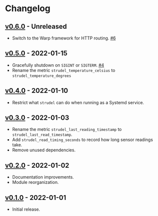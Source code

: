 # Changelog

## [v0.6.0](https://github.com/56quarters/strudel/tree/0.6.0) - Unreleased

* Switch to the Warp framework for HTTP routing. [#6](https://github.com/56quarters/strudel/pull/6)

## [v0.5.0](https://github.com/56quarters/strudel/tree/0.5.0) - 2022-01-15

* Gracefully shutdown on `SIGINT` or `SIGTERM`. [#4](https://github.com/56quarters/strudel/pull/4)
* Rename the metric `strudel_temperature_celsius` to `strudel_temperature_degrees`

## [v0.4.0](https://github.com/56quarters/strudel/tree/0.4.0) - 2022-01-10

* Restrict what `strudel` can do when running as a Systemd service.

## [v0.3.0](https://github.com/56quarters/strudel/tree/0.3.0) - 2022-01-03

* Rename the metric `strudel_last_reading_timestamp` to `strudel_last_read_timestamp`.
* Add `strudel_read_timing_seconds` to record how long sensor readings take.
* Remove unused dependencies.

## [v0.2.0](https://github.com/56quarters/strudel/tree/0.2.0) - 2022-01-02

* Documentation improvements.
* Module reorganization.

## [v0.1.0](https://github.com/56quarters/strudel/tree/0.1.0) - 2022-01-01

* Initial release.
